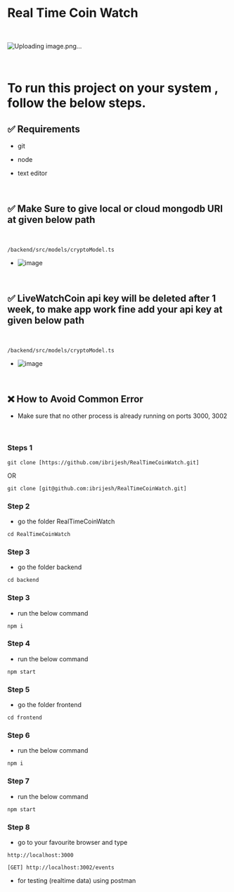 # Real Time Coin Watch

<br>

![Uploading image.png…]()



<br>

# To run this project on your system , follow the below steps.

## ✅ Requirements

- git
- node
- text editor

  <br>

## ✅ Make Sure to give local or cloud mongodb URI at given below path 

  <br>

``` /backend/src/models/cryptoModel.ts  ``` 
 - ![image](https://github.com/user-attachments/assets/dc5d28a0-7a36-4b2f-81da-dc36caa6d22b)


  <br>

## ✅ LiveWatchCoin api key will be deleted after 1 week, to make app work fine add your api key at given below path 

  <br>

``` /backend/src/models/cryptoModel.ts  ```
 - ![image](https://github.com/user-attachments/assets/4a9ba496-7fae-42c7-9d4b-c10a7d45b814)


  <br>

## ❌ How to Avoid  Common Error  
- Make sure that  no other  process is already running on ports 3000, 3002

  <br>

### Steps 1
```
git clone [https://github.com/ibrijesh/RealTimeCoinWatch.git]
```

 OR

```
git clone [git@github.com:ibrijesh/RealTimeCoinWatch.git]
```

### Step 2
- go the folder RealTimeCoinWatch
``` 
cd RealTimeCoinWatch
```

### Step 3
- go the folder backend
``` 
cd backend
```

### Step 3
- run the below command
``` 
npm i
```

### Step 4
- run the below command
``` 
npm start
```


### Step 5
- go the folder frontend
``` 
cd frontend
```

### Step 6
- run the below command
``` 
npm i
```

### Step 7
- run the below command
``` 
npm start
```

### Step 8
- go to your favourite browser and  type
```
http://localhost:3000    
```
```
[GET] http://localhost:3002/events      
```

- for testing (realtime data) using postman 
<br>
<br>


